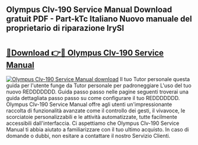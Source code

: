 ## Olympus Clv-190 Service Manual Download gratuit PDF - Part-kTc Italiano Nuovo manuale del proprietario di riparazione IrySI

# <h2><a href="http://dfa7dxg.blite.top/?on=Olympus+Clv-190+Service+Manual">🔗Download 👉🔴 Olympus Clv-190 Service Manual</a></h2>

[![Olympus Clv-190 Service Manual download](https://i.imgur.com/lujVjoI.png)](http://dfa7dxg.blite.top/?on=Olympus+Clv-190+Service+Manual)
Il tuo Tutor personale questa guida per l'utente funge da Tutor personale per padroneggiare L'uso del tuo nuovo REDDDDDDD. Guida passo passo nelle pagine seguenti troverai una guida dettagliata passo passo su come configurare il tuo REDDDDDDD. Olympus Clv-190 Service Manual offre agli utenti un'impressionante raccolta di funzionalità avanzate come il controllo dei gesti, il vivavoce, le scorciatoie personalizzabili e le attività automatizzate, tutte facilmente accessibili dall'interfaccia. Ci aspettiamo che Olympus Clv-190 Service Manual ti abbia aiutato a familiarizzare con il tuo ultimo acquisto. In caso di domande o dubbi, non esitare a contattare il nostro Servizio Clienti.
